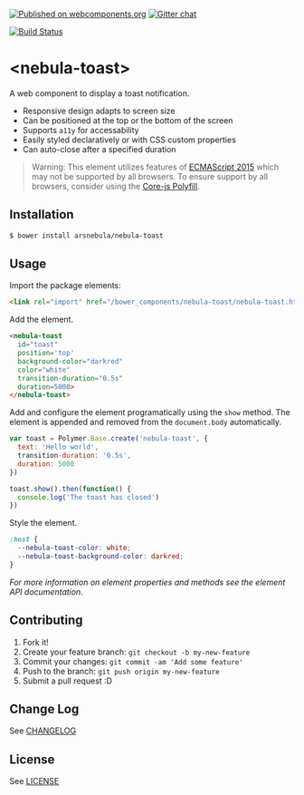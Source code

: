 [![Published on webcomponents.org](https://img.shields.io/badge/webcomponents.org-published-blue.svg)](https://www.webcomponents.org/element/arsnebula/nebula-toast)
[![Gitter chat](https://badges.gitter.im/org.png)](https://gitter.im/arsnebula/webcomponents)

[![Build Status](https://saucelabs.com/browser-matrix/arsnebula.svg)](https://saucelabs.com/beta/builds/b44e72b8a48c4042b22fc371e9c52d85)

# \<nebula-toast\>

A web component to display a toast notification.

* Responsive design adapts to screen size
* Can be positioned at the top or the bottom of the screen
* Supports `a11y` for accessability
* Easily styled declaratively or with CSS custom properties
* Can auto-close after a specified duration

> Warning: This element utilizes features of [ECMAScript 2015](http://www.ecma-international.org/ecma-262/6.0/) which may not be supported by all browsers. To ensure support by all browsers, consider using the [Core-js Polyfill](https://github.com/zloirock/core-js).

## Installation

```sh
$ bower install arsnebula/nebula-toast
```

## Usage

Import the package elements:

```html
<link rel="import" href="/bower_components/nebula-toast/nebula-toast.html"> 
```

Add the element.

```html
<nebula-toast
  id="toast"
  position='top'
  background-color="darkred"
  color="white"
  transition-duration="0.5s"
  duration=5000>
</nebula-toast>
```

Add and configure the element programatically using the `show` method. The element is appended and removed from the `document.body` automatically.

```js
var toast = Polymer.Base.create('nebula-toast', {
  text: 'Hello world',
  transition-duration: '0.5s',
  duration: 5000
})

toast.show().then(function() {
  console.log('The toast has closed')
})
```

Style the element.

```css
:host {
  --nebula-toast-color: white;
  --nebula-toast-background-color: darkred;
}
```

*For more information on element properties and methods see the element API documentation.*

## Contributing

1. Fork it!
2. Create your feature branch: `git checkout -b my-new-feature`
3. Commit your changes: `git commit -am 'Add some feature'`
4. Push to the branch: `git push origin my-new-feature`
5. Submit a pull request :D

## Change Log

See [CHANGELOG](/CHANGELOG.md)

## License

See [LICENSE](/LICENSE.md)